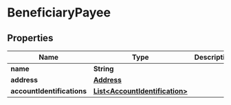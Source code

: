 
# BeneficiaryPayee

## Properties
Name | Type | Description | Notes
------------ | ------------- | ------------- | -------------
**name** | **String** |  |  [optional]
**address** | [**Address**](Address.md) |  |  [optional]
**accountIdentifications** | [**List&lt;AccountIdentification&gt;**](AccountIdentification.md) |  | 



